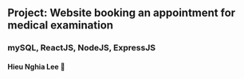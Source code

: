 ## Project: Website booking an appointment for medical examination

### mySQL, ReactJS, NodeJS, ExpressJS

#### Hieu Nghia Lee 🐰
